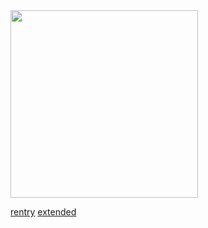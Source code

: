 <div align-"center">
<img src="https://i.postimg.cc/90mGq87M/IMG-8706.jpg"width="300px" />

  [rentry](https://rentry.co/preachersdoll/)     [extended](https://rentry.co/preachersdaughterextended)


